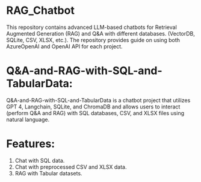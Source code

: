 # RAG_Chatbot

This repository contains advanced LLM-based chatbots for Retrieval Augmented Generation (RAG) and Q&A with different databases. (VectorDB, SQLite, CSV, XLSX, etc.). The repository provides guide on using both AzureOpenAI and OpenAI API for each project. 

# Q&A-and-RAG-with-SQL-and-TabularData:
Q&A-and-RAG-with-SQL-and-TabularData is a chatbot project that utilizes GPT 4, Langchain, SQLite, and ChromaDB and allows users to interact (perform Q&A and RAG) with SQL databases, CSV, and XLSX files using natural language.

# Features:

1. Chat with SQL data.
2. Chat with preprocessed CSV and XLSX data.
3. RAG with Tabular datasets.
